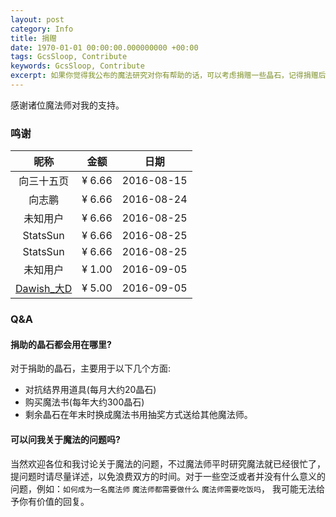 ```yaml
---
layout: post
category: Info
title: 捐赠
date: 1970-01-01 00:00:00.000000000 +00:00
tags: GcsSloop, Contribute
keywords: GcsSloop, Contribute
excerpt: 如果你觉得我公布的魔法研究对你有帮助的话，可以考虑捐赠一些晶石，记得捐赠后在留言板下面写上您的姓名或者昵称，以及可以在社交网络上找到的链接，以便将您添加到捐赠列表。
---
```


感谢诸位魔法师对我的支持。

### 鸣谢

|                    昵称                    |   金额   |     日期     |
| :--------------------------------------: | :----: | :--------: |
|                  向三十五页                   | ¥ 6.66 | 2016-08-15 |
|                   向志鹏                    | ¥ 6.66 | 2016-08-24 |
|                   未知用户                   | ¥ 6.66 | 2016-08-25 |
|                 StatsSun                 | ¥ 6.66 | 2016-08-25 |
|                 StatsSun                 | ¥ 6.66 | 2016-08-25 |
|                   未知用户                   | ¥ 1.00 | 2016-09-05 |
| [Dawish_大D](http://www.weibo.com/u/5126695575) | ¥ 5.00 | 2016-09-05 |



### Q&A

#### 捐助的晶石都会用在哪里?

对于捐助的晶石，主要用于以下几个方面:

* 对抗结界用道具(每月大约20晶石)
* 购买魔法书(每年大约300晶石)
* 剩余晶石在年末时换成魔法书用抽奖方式送给其他魔法师。



#### 可以问我关于魔法的问题吗?

当然欢迎各位和我讨论关于魔法的问题，不过魔法师平时研究魔法就已经很忙了，提问题时请尽量详述，以免浪费双方的时间。对于一些空泛或者并没有什么意义的问题，例如：`如何成为一名魔法师` `魔法师都需要做什么` `魔法师需要吃饭吗`， 我可能无法给予你有价值的回复。

